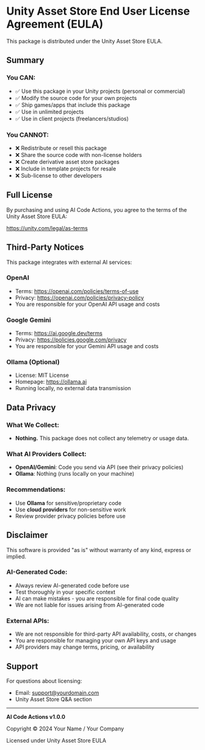 # Unity Asset Store End User License Agreement (EULA)

This package is distributed under the Unity Asset Store EULA.

## Summary

### You CAN:
- ✅ Use this package in your Unity projects (personal or commercial)
- ✅ Modify the source code for your own projects
- ✅ Ship games/apps that include this package
- ✅ Use in unlimited projects
- ✅ Use in client projects (freelancers/studios)

### You CANNOT:
- ❌ Redistribute or resell this package
- ❌ Share the source code with non-license holders
- ❌ Create derivative asset store packages
- ❌ Include in template projects for resale
- ❌ Sub-license to other developers

## Full License

By purchasing and using AI Code Actions, you agree to the terms of the Unity Asset Store EULA:

https://unity.com/legal/as-terms

## Third-Party Notices

This package integrates with external AI services:

### OpenAI
- Terms: https://openai.com/policies/terms-of-use
- Privacy: https://openai.com/policies/privacy-policy
- You are responsible for your OpenAI API usage and costs

### Google Gemini
- Terms: https://ai.google.dev/terms
- Privacy: https://policies.google.com/privacy
- You are responsible for your Gemini API usage and costs

### Ollama (Optional)
- License: MIT License
- Homepage: https://ollama.ai
- Running locally, no external data transmission

## Data Privacy

### What We Collect:
- **Nothing.** This package does not collect any telemetry or usage data.

### What AI Providers Collect:
- **OpenAI/Gemini**: Code you send via API (see their privacy policies)
- **Ollama**: Nothing (runs locally on your machine)

### Recommendations:
- Use **Ollama** for sensitive/proprietary code
- Use **cloud providers** for non-sensitive work
- Review provider privacy policies before use

## Disclaimer

This software is provided "as is" without warranty of any kind, express or implied.

### AI-Generated Code:
- Always review AI-generated code before use
- Test thoroughly in your specific context
- AI can make mistakes - you are responsible for final code quality
- We are not liable for issues arising from AI-generated code

### External APIs:
- We are not responsible for third-party API availability, costs, or changes
- You are responsible for managing your own API keys and usage
- API providers may change terms, pricing, or availability

## Support

For questions about licensing:
- Email: support@yourdomain.com
- Unity Asset Store Q&A section

---

**AI Code Actions v1.0.0**

Copyright © 2024 Your Name / Your Company

Licensed under Unity Asset Store EULA

